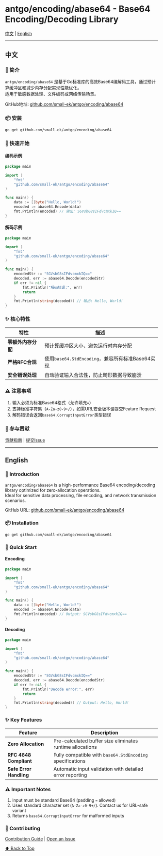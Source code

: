 # antgo/encoding/abase64 - Base64 Encoding/Decoding Library

[中文](#中文) | [English](#english)

---

## 中文

### 📖 简介

`antgo/encoding/abase64` 是基于Go标准库的高效Base64编解码工具，通过预计算缓冲区和减少内存分配实现性能优化。  
适用于敏感数据处理、文件编码或网络传输场景。

GitHub地址: [github.com/small-ek/antgo/encoding/abase64](https://github.com/small-ek/antgo/encoding/abase64)

### 📦 安装

```bash
go get github.com/small-ek/antgo/encoding/abase64
```

### 🚀 快速开始

#### 编码示例
```go
package main

import (
	"fmt"
	"github.com/small-ek/antgo/encoding/abase64"
)

func main() {
	data := []byte("Hello, World!")
	encoded := abase64.Encode(data)
	fmt.Println(encoded) // 输出: SGVsbG8sIFdvcmxkIQ==
}
```

#### 解码示例
```go
package main

import (
	"fmt"
	"github.com/small-ek/antgo/encoding/abase64"
)

func main() {
	encodedStr := "SGVsbG8sIFdvcmxkIQ=="
	decoded, err := abase64.Decode(encodedStr)
	if err != nil {
		fmt.Println("解码错误:", err)
		return
	}
	fmt.Println(string(decoded)) // 输出: Hello, World!
}
```

### ✨ 核心特性

| 特性                | 描述                                                                 |
|---------------------|--------------------------------------------------------------------|
| **零额外内存分配**   | 预计算缓冲区大小，避免运行时内存分配                                  |
| **严格RFC合规**      | 使用`base64.StdEncoding`，兼容所有标准Base64实现                      |
| **安全错误处理**     | 自动验证输入合法性，防止畸形数据导致崩溃                              |

### ⚠️ 注意事项
1. 输入必须为标准Base64格式（允许填充`=`）
2. 支持标准字符集（`A-Za-z0-9+/`），如需URL安全版本请提交Feature Request
3. 解码错误会返回`base64.CorruptInputError`类型错误

### 🤝 参与贡献
[贡献指南](https://github.com/small-ek/antgo/blob/main/CONTRIBUTING.md) | [提交Issue](https://github.com/small-ek/antgo/issues)

---

## English

### 📖 Introduction

`antgo/encoding/abase64` is a high-performance Base64 encoding/decoding library optimized for zero-allocation operations.  
Ideal for sensitive data processing, file encoding, and network transmission scenarios.

GitHub URL: [github.com/small-ek/antgo/encoding/abase64](https://github.com/small-ek/antgo/encoding/abase64)

### 📦 Installation

```bash
go get github.com/small-ek/antgo/encoding/abase64
```

### 🚀 Quick Start

#### Encoding
```go
package main

import (
	"fmt"
	"github.com/small-ek/antgo/encoding/abase64"
)

func main() {
	data := []byte("Hello, World!")
	encoded := abase64.Encode(data)
	fmt.Println(encoded) // Output: SGVsbG8sIFdvcmxkIQ==
}
```

#### Decoding
```go
package main

import (
	"fmt"
	"github.com/small-ek/antgo/encoding/abase64"
)

func main() {
	encodedStr := "SGVsbG8sIFdvcmxkIQ=="
	decoded, err := abase64.Decode(encodedStr)
	if err != nil {
		fmt.Println("Decode error:", err)
		return
	}
	fmt.Println(string(decoded)) // Output: Hello, World!
}
```

### ✨ Key Features

| Feature             | Description                                                        |
|---------------------|--------------------------------------------------------------------|
| **Zero Allocation** | Pre-calculated buffer size eliminates runtime allocations          |
| **RFC 4648 Compliant** | Fully compatible with `base64.StdEncoding` specifications         |
| **Safe Error Handling** | Automatic input validation with detailed error reporting         |

### ⚠️ Important Notes
1. Input must be standard Base64 (padding `=` allowed)
2. Uses standard character set (`A-Za-z0-9+/`). Contact us for URL-safe variant
3. Returns `base64.CorruptInputError` for malformed inputs

### 🤝 Contributing
[Contribution Guide](https://github.com/small-ek/antgo/blob/main/CONTRIBUTING.md) | [Open an Issue](https://github.com/small-ek/antgo/issues)

[⬆ Back to Top](#antgoencodingabase64---base64-encodingdecoding-library)
